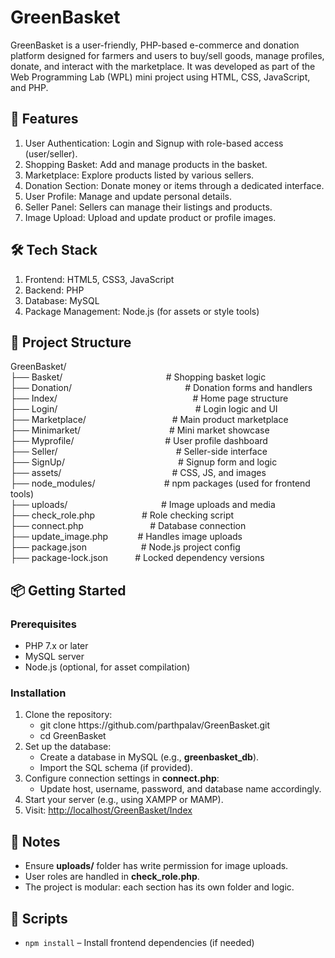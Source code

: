 <h1>GreenBasket</h1>
GreenBasket is a user-friendly, PHP-based e-commerce and donation platform designed for farmers and users to buy/sell goods, manage profiles, donate, and interact with the marketplace. It was developed as part of the Web Programming Lab (WPL) mini project using HTML, CSS, JavaScript, and PHP.<br>

<h2>🚀 Features</h2>
<ol>
  <li>User Authentication: Login and Signup with role-based access (user/seller).</li>
  <li>Shopping Basket: Add and manage products in the basket.</li>
  <li>Marketplace: Explore products listed by various sellers.</li>
  <li>Donation Section: Donate money or items through a dedicated interface.</li>
  <li>User Profile: Manage and update personal details.</li>
  <li>Seller Panel: Sellers can manage their listings and products.</li>
  <li>Image Upload: Upload and update product or profile images.</li>
</ol>

<h2>🛠️ Tech Stack</h2>  
<ol>
  <li>Frontend: HTML5, CSS3, JavaScript</li>
  <li>Backend: PHP</li>
  <li>Database: MySQL</li>
  <li>Package Management: Node.js (for assets or style tools)</li>
</ol>

<h2>📁 Project Structure</h2> 
GreenBasket/ <br> 
├── Basket/ &nbsp;&nbsp;&nbsp;&nbsp;&nbsp;&nbsp;&nbsp;&nbsp;&nbsp;&nbsp;&nbsp;&nbsp;&nbsp;&nbsp;&nbsp;&nbsp;&nbsp;&nbsp;&nbsp;&nbsp;&nbsp;&nbsp;&nbsp;&nbsp;&nbsp;&nbsp;&nbsp;&nbsp;&nbsp;&nbsp;&nbsp;&nbsp;&nbsp;&nbsp;&nbsp;&nbsp;&nbsp;&nbsp;&nbsp;&nbsp; # Shopping basket logic <br>
├── Donation/ &nbsp;&nbsp;&nbsp;&nbsp;&nbsp;&nbsp;&nbsp;&nbsp;&nbsp;&nbsp;&nbsp;&nbsp;&nbsp;&nbsp;&nbsp;&nbsp;&nbsp;&nbsp;&nbsp;&nbsp;&nbsp;&nbsp;&nbsp;&nbsp;&nbsp;&nbsp;&nbsp;&nbsp;&nbsp;&nbsp;&nbsp;&nbsp;&nbsp;&nbsp;&nbsp;&nbsp;&nbsp;&nbsp;&nbsp;&nbsp;&nbsp;&nbsp;&nbsp;&nbsp; # Donation forms and handlers <br>
├── Index/ &nbsp;&nbsp;&nbsp;&nbsp;&nbsp;&nbsp;&nbsp;&nbsp;&nbsp;&nbsp;&nbsp;&nbsp;&nbsp;&nbsp;&nbsp;&nbsp;&nbsp;&nbsp;&nbsp;&nbsp;&nbsp;&nbsp;&nbsp;&nbsp;&nbsp;&nbsp;&nbsp;&nbsp;&nbsp;&nbsp;&nbsp;&nbsp;&nbsp;&nbsp;&nbsp;&nbsp;&nbsp;&nbsp;&nbsp;&nbsp;&nbsp;&nbsp;&nbsp;&nbsp;&nbsp;&nbsp;&nbsp;&nbsp;&nbsp;&nbsp;&nbsp;&nbsp;&nbsp; # Home page structure <br>
├── Login/ &nbsp;&nbsp;&nbsp;&nbsp;&nbsp;&nbsp;&nbsp;&nbsp;&nbsp;&nbsp;&nbsp;&nbsp;&nbsp;&nbsp;&nbsp;&nbsp;&nbsp;&nbsp;&nbsp;&nbsp;&nbsp;&nbsp;&nbsp;&nbsp;&nbsp;&nbsp;&nbsp;&nbsp;&nbsp;&nbsp;&nbsp;&nbsp;&nbsp;&nbsp;&nbsp;&nbsp;&nbsp;&nbsp;&nbsp;&nbsp;&nbsp;&nbsp;&nbsp;&nbsp;&nbsp;&nbsp;&nbsp;&nbsp;&nbsp;&nbsp;&nbsp;&nbsp;&nbsp;&nbsp; # Login logic and UI <br>
├── Marketplace/ &nbsp;&nbsp;&nbsp;&nbsp;&nbsp;&nbsp;&nbsp;&nbsp;&nbsp;&nbsp;&nbsp;&nbsp;&nbsp;&nbsp;&nbsp;&nbsp;&nbsp;&nbsp;&nbsp;&nbsp;&nbsp;&nbsp;&nbsp;&nbsp;&nbsp;&nbsp;&nbsp;&nbsp;&nbsp;&nbsp;&nbsp;&nbsp;&nbsp; # Main product marketplace <br>
├── Minimarket/ &nbsp;&nbsp;&nbsp;&nbsp;&nbsp;&nbsp;&nbsp;&nbsp;&nbsp;&nbsp;&nbsp;&nbsp;&nbsp;&nbsp;&nbsp;&nbsp;&nbsp;&nbsp;&nbsp;&nbsp;&nbsp;&nbsp;&nbsp;&nbsp;&nbsp;&nbsp;&nbsp;&nbsp;&nbsp;&nbsp;&nbsp;&nbsp;&nbsp;&nbsp; # Mini market showcase <br>
├── Myprofile/ &nbsp;&nbsp;&nbsp;&nbsp;&nbsp;&nbsp;&nbsp;&nbsp;&nbsp;&nbsp;&nbsp;&nbsp;&nbsp;&nbsp;&nbsp;&nbsp;&nbsp;&nbsp;&nbsp;&nbsp;&nbsp;&nbsp;&nbsp;&nbsp;&nbsp;&nbsp;&nbsp;&nbsp;&nbsp;&nbsp;&nbsp;&nbsp;&nbsp;&nbsp;&nbsp; # User profile dashboard <br>
├── Seller/ &nbsp;&nbsp;&nbsp;&nbsp;&nbsp;&nbsp;&nbsp;&nbsp;&nbsp;&nbsp;&nbsp;&nbsp;&nbsp;&nbsp;&nbsp;&nbsp;&nbsp;&nbsp;&nbsp;&nbsp;&nbsp;&nbsp;&nbsp;&nbsp;&nbsp;&nbsp;&nbsp;&nbsp;&nbsp;&nbsp;&nbsp;&nbsp;&nbsp;&nbsp;&nbsp;&nbsp;&nbsp;&nbsp;&nbsp;&nbsp;&nbsp;&nbsp;&nbsp;&nbsp;&nbsp;&nbsp; # Seller-side interface <br>
├── SignUp/ &nbsp;&nbsp;&nbsp;&nbsp;&nbsp;&nbsp;&nbsp;&nbsp;&nbsp;&nbsp;&nbsp;&nbsp;&nbsp;&nbsp;&nbsp;&nbsp;&nbsp;&nbsp;&nbsp;&nbsp;&nbsp;&nbsp;&nbsp;&nbsp;&nbsp;&nbsp;&nbsp;&nbsp;&nbsp;&nbsp;&nbsp;&nbsp;&nbsp;&nbsp;&nbsp;&nbsp;&nbsp;&nbsp;&nbsp;&nbsp;&nbsp;&nbsp;&nbsp;&nbsp; # Signup form and logic <br>
├── assets/ &nbsp;&nbsp;&nbsp;&nbsp;&nbsp;&nbsp;&nbsp;&nbsp;&nbsp;&nbsp;&nbsp;&nbsp;&nbsp;&nbsp;&nbsp;&nbsp;&nbsp;&nbsp;&nbsp;&nbsp;&nbsp;&nbsp;&nbsp;&nbsp;&nbsp;&nbsp;&nbsp;&nbsp;&nbsp;&nbsp;&nbsp;&nbsp;&nbsp;&nbsp;&nbsp;&nbsp;&nbsp;&nbsp;&nbsp;&nbsp;&nbsp;&nbsp;&nbsp; # CSS, JS, and images <br>
├── node_modules/ &nbsp;&nbsp;&nbsp;&nbsp;&nbsp;&nbsp;&nbsp;&nbsp;&nbsp;&nbsp;&nbsp;&nbsp;&nbsp;&nbsp;&nbsp;&nbsp;&nbsp;&nbsp;&nbsp;&nbsp;&nbsp;&nbsp;&nbsp;&nbsp;&nbsp;&nbsp; # npm packages (used for frontend tools) <br>
├── uploads/ &nbsp;&nbsp;&nbsp;&nbsp;&nbsp;&nbsp;&nbsp;&nbsp;&nbsp;&nbsp;&nbsp;&nbsp;&nbsp;&nbsp;&nbsp;&nbsp;&nbsp;&nbsp;&nbsp;&nbsp;&nbsp;&nbsp;&nbsp;&nbsp;&nbsp;&nbsp;&nbsp;&nbsp;&nbsp;&nbsp;&nbsp;&nbsp;&nbsp;&nbsp;&nbsp;&nbsp; # Image uploads and media <br>
├── check_role.php &nbsp;&nbsp;&nbsp;&nbsp;&nbsp;&nbsp;&nbsp;&nbsp;&nbsp;&nbsp;&nbsp;&nbsp;&nbsp;&nbsp;&nbsp;&nbsp;&nbsp; # Role checking script <br>
├── connect.php &nbsp;&nbsp;&nbsp;&nbsp;&nbsp;&nbsp;&nbsp;&nbsp;&nbsp;&nbsp;&nbsp;&nbsp;&nbsp;&nbsp;&nbsp;&nbsp;&nbsp;&nbsp;&nbsp;&nbsp;&nbsp;&nbsp;&nbsp;&nbsp;&nbsp; # Database connection <br>
├── update_image.php &nbsp;&nbsp;&nbsp;&nbsp;&nbsp;&nbsp;&nbsp;&nbsp;&nbsp;&nbsp; # Handles image uploads <br>
├── package.json &nbsp;&nbsp;&nbsp;&nbsp;&nbsp;&nbsp;&nbsp;&nbsp;&nbsp;&nbsp;&nbsp;&nbsp;&nbsp;&nbsp;&nbsp;&nbsp;&nbsp;&nbsp;&nbsp;&nbsp; # Node.js project config <br>
├── package-lock.json &nbsp;&nbsp;&nbsp;&nbsp;&nbsp;&nbsp;&nbsp;&nbsp;&nbsp; # Locked dependency versions <br>

<h2>📦 Getting Started</h2>

<h3>Prerequisites</h3>
<ul>
  <li>PHP 7.x or later</li>
  <li>MySQL server</li>
  <li>Node.js (optional, for asset compilation)</li>
</ul>

<h3>Installation</h3>
<ol>
  <li>Clone the repository: <br>
    <ul>
      <li>git clone https://github.com/parthpalav/GreenBasket.git</li>
      <li>cd GreenBasket</li>
    </ul>
  </li>
  <li>Set up the database:<br>
    <ul>
      <li>Create a database in MySQL (e.g., <b>greenbasket_db</b>).</li>
      <li>Import the SQL schema (if provided).</li>
    </ul>
  </li>
  <li>Configure connection settings in <b>connect.php</b>:<br>
    <ul>
      <li>Update host, username, password, and database name accordingly.</li>
    </ul>
  </li>
  <li>Start your server (e.g., using XAMPP or MAMP).</li>
  <li>Visit: <a href="http://localhost/GreenBasket/Index">http://localhost/GreenBasket/Index</a></li>
</ol>

<h2>📝 Notes</h2>
<ul>
  <li>Ensure <b>uploads/</b> folder has write permission for image uploads.</li>
  <li>User roles are handled in <b>check_role.php</b>.</li>
  <li>The project is modular: each section has its own folder and logic.</li>
</ul>

<h2>📜 Scripts</h2>
<ul>
  <li><code>npm install</code> – Install frontend dependencies (if needed)</li>
</ul>
